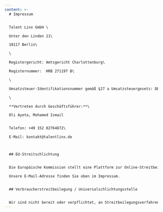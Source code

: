 ```yaml
---
content: >-
  # Impressum


  Talent Linx GmbH \

  Unter den Linden 21\

  10117 Berlin\

  \

  Registergericht: Amtsgericht Charlottenburg\

  Registernummer:  HRB 271197 B\

  \

  Umsatzsteuer-Identifikationsnummer gemäß §27 a Umsatzsteuergesetz: DE452430281\

  \

  **Vertreten durch Geschäftsführer:**\

  Oli Ayeta, Mohamed Ismail 


  Telefon: +49 152 02764872\

  E-Mail: kontakt@talentlinx.de



  ## EU-Streitschlichtung


  Die Europäische Kommission stellt eine Plattform zur Online-Streitbeilegung (OS) bereit: <https://ec.europa.eu/consumers/odr/>.\

  Unsere E-Mail-Adresse finden Sie oben im Impressum.


  ## Verbraucherstreitbeilegung / Universalschlichtungsstelle


  Wir sind nicht bereit oder verpflichtet, an Streitbeilegungsverfahren vor einer Verbraucherschlichtungsstelle teilzunehmen.
---
```

